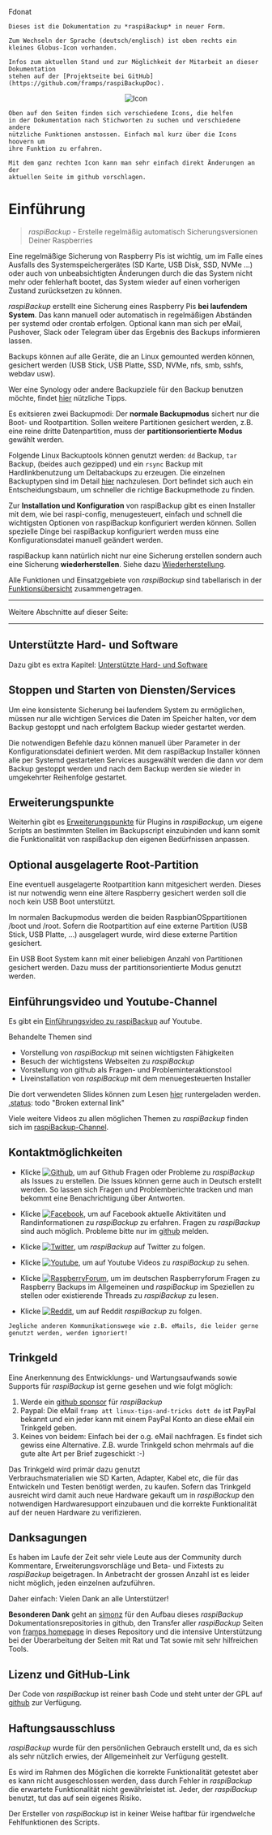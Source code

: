 Fdonat
``` admonish info title="Work in progress - In Arbeit"
Dieses ist die Dokumentation zu *raspiBackup* in neuer Form.

Zum Wechseln der Sprache (deutsch/englisch) ist oben rechts ein kleines Globus-Icon vorhanden.

Infos zum aktuellen Stand und zur Möglichkeit der Mitarbeit an dieser Dokumentation
stehen auf der [Projektseite bei GitHub](https://github.com/framps/raspiBackupDoc).
```

<center>     <!-- The blank line before the image definition is required! -->
  
![Icon](images/icons/Icon_rot_blau_final_128.png)
</center>

``` admonish info title="Nutzungshinweise"
Oben auf den Seiten finden sich verschiedene Icons, die helfen
in der Dokumentation nach Stichworten zu suchen und verschiedene andere
nützliche Funktionen anstossen. Einfach mal kurz über die Icons hoovern um
ihre Funktion zu erfahren. 

Mit dem ganz rechten Icon kann man sehr einfach direkt Änderungen an der
aktuellen Seite im github vorschlagen.
```

# Einführung

> *raspiBackup* - Erstelle regelmäßig automatisch Sicherungsversionen Deiner Raspberries

Eine regelmäßige Sicherung von Raspberry Pis ist wichtig, um im Falle eines
Ausfalls des Systemspeichergerätes (SD Karte, USB Disk, SSD, NVMe ...) oder auch von
unbeabsichtigten Änderungen durch die das System nicht mehr oder fehlerhaft bootet, das System wieder auf einen vorherigen Zustand zurücksetzen zu können.

*raspiBackup* erstellt eine Sicherung eines Raspberry Pis **bei laufendem System**.
Das kann manuell oder automatisch in regelmäßigen Abständen per systemd oder crontab erfolgen. Optional kann man sich per eMail, Pushover, Slack oder Telegram über das Ergebnis des Backups informieren lassen.

Backups können auf alle Geräte, die an Linux gemounted werden können, gesichert
werden (USB Stick, USB Platte, SSD, NVMe, nfs, smb, sshfs, webdav usw).

Wer eine Synology oder andere Backupziele für den Backup benutzen möchte,
findet [hier](backup-targets.md) nützliche Tipps.

Es exitsieren zwei Backupmodi: Der **normale Backupmodus** sichert nur die Boot- und Rootpartition. Sollen weitere Partitionen gesichert werden, z.B. eine reine dritte Datenpartition, muss der **partitionsorientierte Modus** gewählt werden.

Folgende Linux Backuptools können genutzt werden: `dd` Backup, `tar` Backup, (beides auch gezipped) und ein `rsync` Backup mit Hardlinkbenutzung um Deltabackups zu erzeugen.
Die einzelnen Backuptypen sind im Detail [hier](backuptypes.md) nachzulesen.
Dort befindet sich auch ein Entscheidungsbaum, um schneller die richtige Backupmethode zu finden.

Zur **Installation und Konfiguration** von raspiBackup gibt es einen Installer mit dem,
wie bei raspi-config, menugesteuert, einfach und schnell die wichtigsten Optionen von raspiBackup konfiguriert werden können. Sollen spezielle Dinge bei raspiBackup konfiguriert werden muss eine Konfigurationsdatei manuell geändert werden.

raspiBackup kann natürlich nicht nur eine Sicherung erstellen sondern auch eine Sicherung **wiederherstellen**. Siehe dazu [Wiederherstellung](restore.md).

Alle Funktionen und Einsatzgebiete von *raspiBackup* sind tabellarisch in der
[Funktionsübersicht](function-overview.md) zusammengetragen.

---

Weitere Abschnitte auf dieser Seite:

<!-- toc -->

---

## Unterstützte Hard- und Software

Dazu gibt es extra Kapitel: [Unterstützte Hard- und Software](supported-hardware-and-software.md)

## Stoppen und Starten von Diensten/Services

Um eine konsistente Sicherung bei laufendem System zu ermöglichen, müssen
nur alle wichtigen Services die Daten im Speicher halten, vor dem Backup gestoppt und nach erfolgtem Backup wieder gestartet werden.

Die notwendigen Befehle dazu können manuell über Parameter in der Konfigurationsdatei definiert werden. Mit dem raspiBackup Installer können alle per Systemd gestarteten Services ausgewählt werden die dann vor dem Backup gestoppt werden und nach dem Backup werden sie wieder in umgekehrter Reihenfolge gestartet.

## Erweiterungspunkte

Weiterhin gibt es [Erweiterungspunkte](hooks-for-own-scripts.md) für Plugins in *raspiBackup*, um eigene Scripts an bestimmten Stellen im Backupscript einzubinden und kann somit die Funktionalität von raspiBackup den eigenen Bedürfnissen anpassen.

## Optional ausgelagerte Root-Partition

Eine eventuell ausgelagerte Rootpartition kann mitgesichert werden. Dieses ist nur notwendig wenn eine ältere Raspberry gesichert werden soll die noch kein USB Boot unterstützt.

Im normalen Backupmodus werden die beiden RaspbianOSppartitionen
/boot und /root. Sofern die Rootpartition auf eine externe
Partition (USB Stick, USB Platte, ...) ausgelagert wurde, wird diese externe
Partition gesichert.

Ein USB Boot System kann mit einer beliebigen Anzahl von Partitionen
gesichert werden. Dazu muss der partitionsorientierte Modus genutzt werden.

## Einführungsvideo und Youtube-Channel

Es gibt ein [Einführungsvideo zu raspiBackup](https://youtu.be/PuK_FNK674s) auf Youtube.

Behandelte Themen sind

  * Vorstellung von *raspiBackup* mit seinen wichtigsten Fähigkeiten
  * Besuch der wichtigstens Webseiten zu *raspiBackup*
  * Vorstellung von github als Fragen- und Probleminteraktionstool
  * Liveinstallation von *raspiBackup* mit dem menuegesteuerten Installer

Die dort verwendeten Slides können zum Lesen [hier](https://www.linux-tips-and-tricks.de/de/downloads/raspibackup-de-pdf/download) runtergeladen werden.
[.status]: todo "Broken external link"

Viele weitere Videos zu allen möglichen Themen zu *raspiBackup* finden sich im [raspiBackup-Channel](https://www.youtube.com/@raspiBackup).



<a name="kontakt"></a>
## Kontaktmöglichkeiten

* Klicke [![Github](images/icons/GitHub-Mark-32px.png)](https://github.com/framps/raspiBackup/issues),
  um auf Github Fragen oder Probleme zu *raspiBackup* als Issues zu erstellen.
  Die Issues können gerne auch in Deutsch erstellt werden.
  So lassen sich Fragen und Problemberichte tracken und man bekommt eine Benachrichtigung über Antworten.

* Klicke [![Facebook](images/icons/FB-f-Logo__blue_29.png)](https://www.facebook.com/raspiBackup/),
  um auf Facebook aktuelle Aktivitäten und Randinformationen zu *raspiBackup* zu erfahren.
  Fragen zu *raspiBackup* sind auch möglich. Probleme bitte nur im [github](https://github.com/framps/raspiBackup/issues) melden.

* Klicke [![Twitter](images/icons/Twitter-f-Logo__blue_29.png)](https://www.twitter.com/linuxframp),
  um *raspiBackup* auf Twitter zu folgen.

* Klicke [![Youtube](images/icons/Youtube.png)](https://www.youtube.com/channel/UCnFHtfMXVpWy6mzMazqyINg),
  um auf Youtube Videos zu *raspiBackup* zu sehen.

* Klicke [![RaspberryForum](images/icons/RaspberryForumSmall.png)](https://forum-raspberrypi.de/forum/board/153-backup/),
  um im deutschen Raspberryforum Fragen zu Raspberry Backups im Allgemeinen und *raspiBackup* im Speziellen zu stellen oder existierende Threads zu *raspiBackup* zu lesen.

* Klicke [![Reddit](images/icons/reddit-icon.png)](https://www.reddit.com/r/raspiBackup/),
  um auf Reddit *raspiBackup* zu folgen.

``` admonish info title="Hinweis"
Jegliche anderen Kommunikationswege wie z.B. eMails, die leider gerne genutzt werden, werden ignoriert!
```

<a name="donation"></a>
## Trinkgeld

Eine Anerkennung des Entwicklungs- und Wartungsaufwands sowie Supports für
*raspiBackup* ist gerne gesehen und wie folgt möglich:

1. Werde ein [github sponsor](https://github.com/sponsors/framps) für *raspiBackup*
2. Paypal: Die eMail `framp att linux-tips-and-tricks dott de` ist PayPal bekannt
   und ein jeder kann mit einem PayPal Konto an diese eMail ein Trinkgeld geben.
3. Keines von beidem: Einfach bei der o.g. eMail nachfragen. Es findet sich
   gewiss eine Alternative. Z.B. wurde Trinkgeld schon mehrmals auf die
   gute alte Art per Brief zugeschickt :-)
   
Das Trinkgeld wird primär dazu genutzt  
Verbrauchsmaterialien wie SD Karten, Adapter, Kabel etc, die für das Entwickeln
und Testen benötigt werden, zu kaufen. Sofern das Trinkgeld ausreicht
wird damit auch neue Hardware gekauft um in *raspiBackup* den notwendigen
Hardwaresupport einzubauen und die korrekte Funktionalität
auf der neuen Hardware zu verifizieren. 

## Danksagungen

Es haben im Laufe der Zeit sehr viele Leute aus der Community durch Kommentare,
Erweiterungsvorschläge und Beta- und Fixtests zu *raspiBackup* beigetragen.
In Anbetracht der grossen Anzahl ist es leider nicht möglich, jeden einzelnen aufzuführen.

Daher einfach: Vielen Dank an alle Unterstützer!

**Besonderen Dank** geht an [simonz](https://github.com/rpi-simonz) für den Aufbau
dieses *raspiBackup* Dokumentationsrepositories in github, den Transfer aller
*raspiBackup* Seiten von [framps homepage](https://www.linux-tips-and-tricks.de)
in dieses Repository und die intensive Unterstützung bei der Überarbeitung 
der Seiten mit Rat und Tat sowie mit sehr hilfreichen Tools.

## Lizenz und GitHub-Link

Der Code von *raspiBackup* ist reiner bash Code und steht unter der GPL auf [github](https://github.com/framps/raspiBackup) zur Verfügung.


## Haftungsausschluss

*raspiBackup* wurde für den persönlichen Gebrauch erstellt und, da es sich als sehr nützlich erwies, der Allgemeinheit zur
Verfügung gestellt.

Es wird im Rahmen des Möglichen die korrekte Funktionalität getestet
aber es kann nicht ausgeschlossen werden, dass durch Fehler in
*raspiBackup* die erwartete Funktionalität nicht gewährleistet ist.
Jeder, der *raspiBackup* benutzt, tut das auf sein eigenes Risiko.

Der Ersteller von *raspiBackup* ist in keiner Weise haftbar für
irgendwelche Fehlfunktionen des Scripts.

[.source]: https://www.linux-tips-and-tricks.de/de/raspibackup
[.source]: https://www.linux-tips-and-tricks.de/en/backup
[.source]: https://linux-tips-and-tricks.de/de/trinkgeld
[.status]: wip "Review by framp ongoing"
